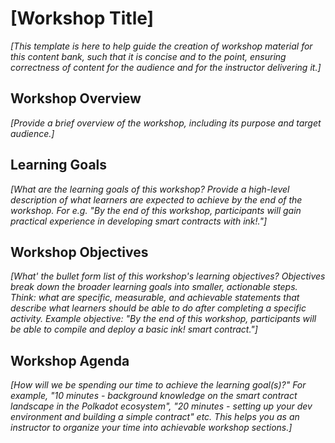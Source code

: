 # [Workshop Title]

_[This template is here to help guide the creation of workshop material for this content bank, such that it is concise and to the point, ensuring correctness of content for the audience and for the instructor delivering it.]_

## Workshop Overview

_[Provide a brief overview of the workshop, including its purpose and target audience.]_

## Learning Goals

_[What are the learning goals of this workshop? Provide a high-level description of what learners are expected to achieve by the end of the workshop. For e.g. "By the end of this workshop, participants will gain practical experience in developing smart contracts with ink!."]_

## Workshop Objectives

_[What' the bullet form list of this workshop's learning objectives? Objectives break down the broader learning goals into smaller, actionable steps. Think: what are specific, measurable, and achievable statements that describe what learners should be able to do after completing a specific activity. Example objective: "By the end of this workshop, participants will be able to compile and deploy a basic ink! smart contract."]_

## Workshop Agenda

_[How will we be spending our time to achieve the learning goal(s)?" For example, "10 minutes - background knowledge on the smart contract landscape in the Polkadot ecosystem", "20 minutes - setting up your dev environment and building a simple contract" etc. This helps you as an instructor to organize your time into achievable workshop sections.]_
